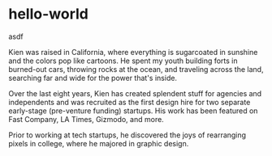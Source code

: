 # hello-world
asdf

Kien was raised in California, where everything is sugarcoated in sunshine and the colors pop like cartoons. He spent my youth building forts in burned-out cars, throwing rocks at the ocean, and traveling across the land, searching far and wide for the power that's inside.

Over the last eight years, Kien has created splendent stuff for agencies and independents and was recruited as the first design hire for two separate early-stage (pre-venture funding) startups. His work has been featured on Fast Company, LA Times, Gizmodo, and more.

Prior to working at tech startups, he discovered the joys of rearranging pixels in college, where he majored in graphic design.
